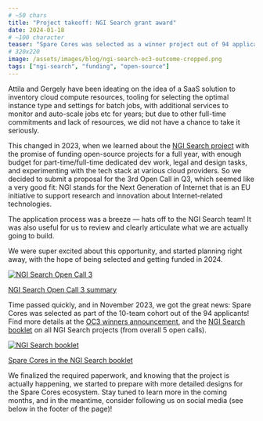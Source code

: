 ```yaml
---
# ~50 chars
title: "Project takeoff: NGI Search grant award"
date: 2024-01-18
# ~100 character
teaser: "Spare Cores was selected as a winner project out of 94 applications: awarded 150k EUR for open-source work."
# 320x220
image: /assets/images/blog/ngi-search-oc3-outcome-cropped.png
tags: ["ngi-search", "funding", "open-source"]
---
```


Attila and Gergely have been ideating on the idea of a SaaS solution
to inventory cloud compute resources, tooling for selecting the
optimal instance type and settings for batch jobs, with additional
services to monitor and auto-scale jobs etc for years; but due to other
full-time commitments and lack of resources, we did not have a chance
to take it seriously.

This changed in 2023, when we learned about the <a
href="https://www.ngisearch.eu/" target="_blank" rel="noopener">NGI
Search project</a> with the promise of funding open-source projects
for a full year, with enough budget for part-time/full-time dedicated
dev work, legal and design tasks, and experimenting with the tech
stack at various cloud providers. So we decided to submit a proposal
for the 3rd Open Call in Q3, which seemed like a very good fit: NGI
stands for the Next Generation of Internet that is an EU initiative to
support research and innovation about Internet-related technologies.

The application process was a breeze — hats off to the NGI Search
team! It was also useful for us to review and clearly articulate what
we are actually going to build.

We were super excited about this opportunity, and started planning right
away, with the hope of being selected and getting funded in 2024.

<div class="flex justify-center items-center mt-8 mb-6">
  <a href="https://www.ngisearch.eu/view/Events/OC3Searchers"
     target="_blank" rel="noopener"
     class="w-72 max-w-[80%] !no-underline">
    <img
      title="NGI Search Open Call 3"
      src="/assets/images/blog/ngi-search-oc3-outcome.png"/>
    <p class="text-center">NGI Search Open Call 3 summary</p>
  </a>
</div>

Time passed quickly, and in November 2023, we got the great news:
Spare Cores was selected as part of the 10-team cohort out of the 94
applicants! Find more details at the <a
href="https://www.ngisearch.eu/view/Events/OC3Searchers"
target="_blank" rel="noopener">OC3 winners announcement</a>, and the
<a
href="https://www.ngisearch.eu/download/Main/NGI_Searchers_booklet/NGI%20Searchers%20booklet.pdf?rev=1.2"
target="_blank" rel="noopener">NGI Search booklet</a> on all NGI
Search projects (from overall 5 open calls).

<div class="flex justify-center items-center mt-8 mb-6">
  <a href="https://www.ngisearch.eu/download/Main/NGI_Searchers_booklet/NGI%20Searchers%20booklet.pdf?rev=1.2"
     target="_blank" rel="noopener"
     class="w-96 max-w-[80%] !no-underline">
    <img
      title="NGI Search booklet"
      src="/assets/images/blog/ngi-search-booklet-sc.png"/>
    <p class="text-center">Spare Cores in the NGI Search booklet</p>
  </a>
</div>

We finalized the required paperwork, and knowing that the project is
actually happening, we started to prepare with more detailed designs
for the Spare Cores ecosystem. Stay tuned to learn more in the coming
months, and in the meantime, consider following us on social media
(see below in the footer of the page)!
